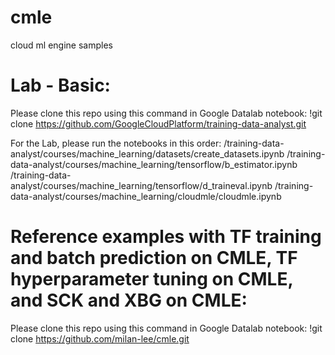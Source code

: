 # cmle
cloud ml engine samples

# Lab - Basic:
Please clone this repo using this command in Google Datalab notebook:
!git clone https://github.com/GoogleCloudPlatform/training-data-analyst.git

For the Lab, please run the notebooks in this order:
/training-data-analyst/courses/machine_learning/datasets/create_datasets.ipynb
/training-data-analyst/courses/machine_learning/tensorflow/b_estimator.ipynb
/training-data-analyst/courses/machine_learning/tensorflow/d_traineval.ipynb
/training-data-analyst/courses/machine_learning/cloudmle/cloudmle.ipynb

# Reference examples with TF training and batch prediction on CMLE, TF hyperparameter tuning on CMLE, and SCK and XBG on CMLE:
Please clone this repo using this command in Google Datalab notebook:
!git clone https://github.com/milan-lee/cmle.git
